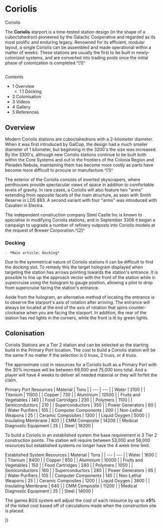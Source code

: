 # Coriolis
Coriolis
 		 	 

The **Coriolis** starport is a time-tested station design (in the shape of a cuboctahedron) pioneered by the Galactic Cooperative and regarded as its most prolific and enduring legacy. Renowned for its efficient, modular layout, a single Coriolis can be assembled and made operational within a matter of weeks. These stations are usually the first to be built in newly-colonized systems, and are converted into trading posts once the initial phase of colonization is completed.^[1]^

## 

Contents

- 1 Overview
    - 1.1 Docking
- 2 Colonisation
- 3 Videos
- 4 Gallery
- 5 References

## Overview

Modern Coriolis stations are cuboctahedrons with a 2-kilometer diameter. When it was first introduced by GalCop, the design had a much smaller diameter of 1 kilometer, but beginning in the 3200's the size was increased. By the 3300's, although new Coriolis stations continue to be built both within the Core Systems and out in the frontiers of the Colonia Region and Pleiades Nebula, maintaining them has become more costly as parts have become more difficult to procure or manufacture.^[1]^

The exterior of the Coriolis consists of inverted skyscrapers, where penthouses provide spectacular views of space in addition to comfortable levels of gravity. In rare cases, a Coriolis will also feature two "arms" extending from opposite facets of the main structure, as seen with Smith Reserve in LDS 883. A second variant with four "arms" was introduced with Cavalieri in Electra.

The independent construction company Steel Castle Inc is known to specialise in modifying Coriolis stations, and in September 3306 it began a campaign to upgrade a number of refinery outposts into Coriolis models at the request of Brewer Corporation.^[2]^

### Docking

    - *Main article: Docking*

Due to the symmetrical nature of Coriolis stations it can be difficult to find the docking slot. To remedy this the target hologram displayed when targeting the station has arrows pointing towards the station's entrance. It is possible to line up the approach vector with the front of the station while in supercruise using the hologram to gauge position, allowing a pilot to drop from supercruise facing the station's entrance.

Aside from the hologram, an alternative method of locating the entrance is to observe the starport's axis of rotation after arriving. The entrance will always be located at the end of the axis of rotation that spins counter-clockwise when you are facing the starport. In addition, the rear of the station has red lights in the corners, while the front is lit by green lights.

## Colonisation

Coriolis Stations are a Tier 2 station and can be selected as the starting build in the Primary Port location. The cost to build a Coriolis station will be the same if no matter if the selection is 0 truss, 2 truss, or 4 truss. 

The approximate cost in resources for a Coriolis built as a Primary Port with the 30% increase will be between 69,000 and 75,000 tons total. And a player will have 4 weeks to deliver all needed material or they will forfeit the claim. 

Primary Port Resources
| Material | Tons |
| --- | --- |
| Water | 2100 |
| Titanium | 11500 |
| Copper | 730 |
| Aluminium | 12500 |
| Fruits and Vegetables | 140 |
| Food Cartridges | 230 |
| Polymers | 1100 |
| Semiconductors | 210 |
| Superconductors | 350 |
| Power Generators | 60 |
| Water Purifiers | 105 |
| Computer Components | 200 |
| Non-Lethal Weapons | 25 |
| Ceramic Composites | 1300 |
| Liquid Oxygen | 5000 |
| Insulating Membrane | 800 |
| CMM Composite | 14200 |
| Medical Diagnostic Equipment | 25 |
| Steel | 18200 |

To build a Coriolis in an established system the base requirement is 3 Tier 2 construction points. The station will require between 53,000 and 58,000 resources but established systems no longer have the 4 week time limit.

Established System Resources
| Material | Tons |
| --- | --- |
| Water | 1600 |
| Titanium | 8400 |
| Copper | 650 |
| Aluminium | 10000 |
| Fruits and Vegetables | 150 |
| Food Cartridges | 240 |
| Polymers | 1050 |
| Semiconductors | 160 |
| Superconductors | 280 |
| Power Generators | 65 |
| Water Purifiers | 105 |
| Computer Components | 145 |
| Non-Lethal Weapons | 25 |
| Ceramic Composites | 1200 |
| Liquid Oxygen | 3800 |
| Insulating Membrane | 640 |
| CMM Composite | 11200 |
| Medical Diagnostic Equipment | 25 |
| Steel | 14000 |

The games BGS system will adjust the cost of each resource by up to **±5%** of the listed cost based off of calculations made when the construction site is placed. 

|}